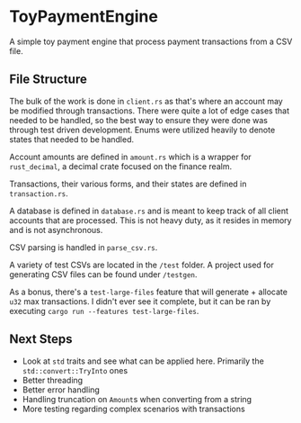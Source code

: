 # ToyPaymentEngine
A simple toy payment engine that process payment transactions from a CSV file.


## File Structure

The bulk of the work is done in `client.rs` as that's where an account may be modified through transactions.
There were quite a lot of edge cases that needed to be handled, so the best way to ensure they were done was
through test driven development. Enums were utilized heavily to denote states that needed to be handled.

Account amounts are defined in `amount.rs` which is a wrapper for `rust_decimal`, a decimal crate focused on 
the finance realm.

Transactions, their various forms, and their states are defined in `transaction.rs`. 

A database is defined in `database.rs` and is meant to keep track of all client accounts that are processed.
This is not heavy duty, as it resides in memory and is not asynchronous. 

CSV parsing is handled in `parse_csv.rs`.

A variety of test CSVs are located in the `/test` folder. A project used for generating CSV files can be found 
under `/testgen`.

As a bonus, there's a `test-large-files` feature that will generate + allocate `u32` max transactions. I didn't
ever see it complete, but it can be ran by executing `cargo run --features test-large-files`.


## Next Steps
* Look at `std` traits and see what can be applied here. Primarily the `std::convert::TryInto` ones
* Better threading 
* Better error handling
* Handling truncation on `Amount`s when converting from a string
* More testing regarding complex scenarios with transactions